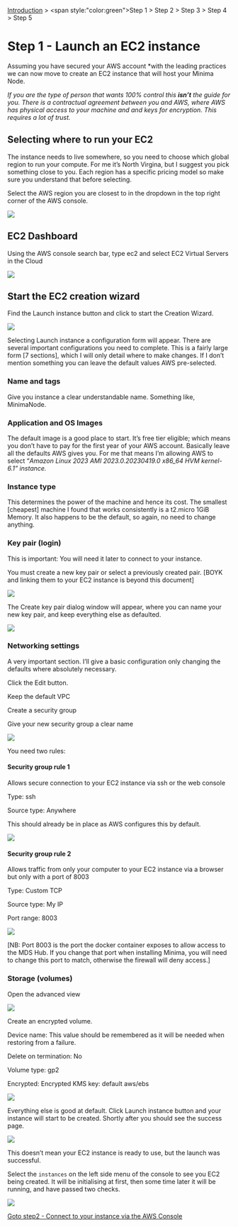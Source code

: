 [Introduction](../index.md) > <span style:"color:green">Step 1</span> > Step 2 > Step 3 > Step 4 > Step 5

# Step 1 - Launch an EC2 instance

Assuming you have secured your AWS account *with the leading practices we can now move to create an EC2 instance that will host your Minima Node.  

*If you are the type of person that wants 100% control this **isn’t** the guide for you. There is a contractual agreement between you and AWS, where AWS has physical access to your machine and and keys for encryption. This requires a lot of trust.* 

## Selecting where to run your EC2

The instance needs to live somewhere, so you need to choose which global region to run your compute. For me it’s North Virgina, but I suggest you pick something close to you. Each region has a specific pricing model so make sure you understand that before selecting. 

Select the AWS region you are closest to in the dropdown in the top right corner of the AWS console. 

![](selectRegion.png)

## EC2 Dashboard

Using the AWS console search bar, type ec2 and select EC2 Virtual Servers in the Cloud

![](ec2Dashboard.png)

## Start the EC2 creation wizard

Find the Launch instance button and click to start the Creation Wizard.


![](launchEC2Wizard.png)

Selecting Launch instance a configuration form will appear. There are several important configurations you need to complete. This is a fairly large form [7 sections], which I will only detail where to make changes. If I don’t mention something you can leave the default values AWS pre-selected. 

### Name and tags

Give you instance a clear understandable name. Something like, MinimaNode.

### Application and OS Images

The default image is a good place to start. It’s free tier eligible; which means you don’t have to pay for the first year of your AWS account.  Basically leave all the defaults AWS gives you. For me that means I’m allowing AWS to select “*Amazon Linux 2023 AMI 2023.0.20230419.0 x86\_64 HVM kernel-6.1” instance.* 

### Instance type

This determines the power of the machine and hence its cost. The smallest [cheapest] machine I found that works consistently is a t2.micro 1GiB Memory. It also happens to be the default, so again, no need to change anything. 

### Key pair (login)

This is important: You will need it later to connect to your instance.

You must create a new key pair or select a previously created pair. [BOYK and linking them to your EC2 instance is beyond this document] 

![](keypairCreation.png)

The Create key pair dialog window will appear, where you can name your new key pair, and keep everything else as defaulted. 

![](createKeyPairWizard.png)

### Networking settings

A very important section. I’ll give a basic configuration only changing the defaults where absolutely necessary.

Click the Edit button.

Keep the default VPC

Create a security group

Give your new security group a clear name

![](securityGroupName.png)


You need two rules:

#### Security group rule 1

Allows secure connection to your EC2 instance via ssh or the web console

Type: ssh

Source type: Anywhere

This should already be in place as AWS configures this by default. 

![](securityRule1.png)

#### Security group rule 2

Allows traffic from only your computer to your EC2 instance via a browser but only with a port of 8003

Type: Custom TCP

Source type: My IP

Port range: 8003

![](securityRule2.png)

[NB: Port 8003 is the port the docker container exposes to allow access to the MDS Hub. If you change that port when installing Minima, you will need to change this port to match, otherwise the firewall will deny access.]

### Storage (volumes)

Open the advanced view 

![](storageAdvancedSettings.png)

Create an encrypted volume. 

Device name: This value should be remembered as it will be needed when restoring from a failure. 

Delete on termination: No

Volume type: gp2

Encrypted: Encrypted KMS key: default aws/ebs

![](defaultKMS.png)

Everything else is good at default. Click Launch instance button and your instance will start to be created. Shortly after you should see the success page. 

![](successNotice.png)

This doesn’t mean your EC2 instance is ready to use, but the launch was successful. 

Select the `instances` on the left side menu of the console to see you EC2 being created. It will be initialising at first, then some time later it will be running, and have passed two checks. 

![](ec2InstanceList.png)

[Goto step2 - Connect to your instance via the AWS Console](../step2/index.md)